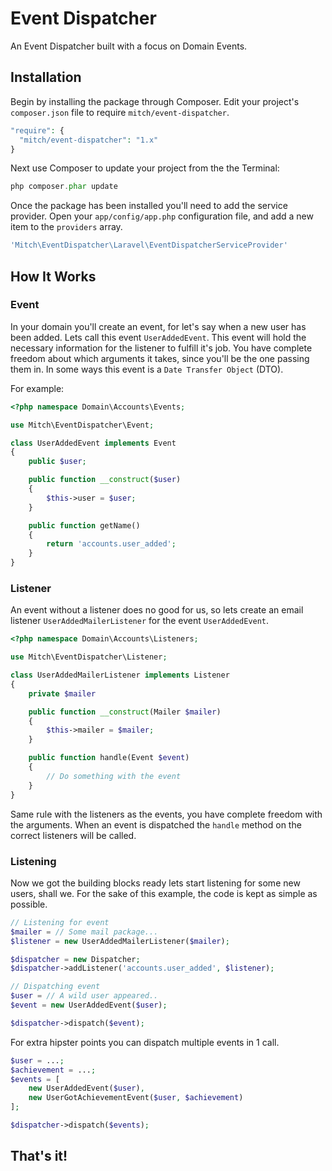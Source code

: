 # Event Dispatcher

An Event Dispatcher built with a focus on Domain Events.

## Installation

Begin by installing the package through Composer. Edit your project's `composer.json` file to require `mitch/event-dispatcher`.

  ```php
  "require": {
    "mitch/event-dispatcher": "1.x"
  }
  ```

Next use Composer to update your project from the the Terminal:

  ```php
  php composer.phar update
  ```

Once the package has been installed you'll need to add the service provider. Open your `app/config/app.php` configuration file, and add a new item to the `providers` array.

  ```php
  'Mitch\EventDispatcher\Laravel\EventDispatcherServiceProvider'
  ```

## How It Works

### Event
In your domain you'll create an event, for let's say when a new user has been added.
Lets call this event `UserAddedEvent`. This event will hold the necessary information for the listener to fulfill it's job.
You have complete freedom about which arguments it takes, since you'll be the one passing them in.
In some ways this event is a `Date Transfer Object` (DTO).

For example:

```php
<?php namespace Domain\Accounts\Events;

use Mitch\EventDispatcher\Event;

class UserAddedEvent implements Event
{
    public $user;

    public function __construct($user)
    {
        $this->user = $user;
    }

    public function getName()
    {
        return 'accounts.user_added';
    }
}
```

### Listener
An event without a listener does no good for us, so lets create an email listener `UserAddedMailerListener` for the event `UserAddedEvent`.

```php
<?php namespace Domain\Accounts\Listeners;

use Mitch\EventDispatcher\Listener;

class UserAddedMailerListener implements Listener
{
    private $mailer

    public function __construct(Mailer $mailer)
    {
        $this->mailer = $mailer;
    }

    public function handle(Event $event)
    {
        // Do something with the event
    }
}
```

Same rule with the listeners as the events, you have complete freedom with the arguments.
When an event is dispatched the `handle` method on the correct listeners will be called.

### Listening
Now we got the building blocks ready lets start listening for some new users, shall we.
For the sake of this example, the code is kept as simple as possible.

```php
// Listening for event
$mailer = // Some mail package...
$listener = new UserAddedMailerListener($mailer);

$dispatcher = new Dispatcher;
$dispatcher->addListener('accounts.user_added', $listener);

// Dispatching event
$user = // A wild user appeared..
$event = new UserAddedEvent($user);

$dispatcher->dispatch($event);
```

For extra hipster points you can dispatch multiple events in 1 call.

```php
$user = ...;
$achievement = ...;
$events = [
    new UserAddedEvent($user),
    new UserGotAchievementEvent($user, $achievement)
];

$dispatcher->dispatch($events);
```

## That's it!
